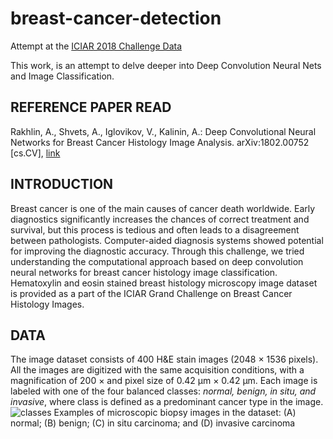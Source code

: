 # breast-cancer-detection
Attempt at the [ICIAR 2018 Challenge Data](https://iciar2018-challenge.grand-challenge.org/)

This work, is an attempt to delve deeper into Deep Convolution Neural Nets and Image Classification.

## REFERENCE PAPER READ
Rakhlin, A., Shvets, A., Iglovikov, V., Kalinin, A.: Deep Convolutional Neural Networks for Breast Cancer Histology Image Analysis. arXiv:1802.00752 [cs.CV], [link](https://arxiv.org/abs/1802.00752)

## INTRODUCTION
Breast cancer is one of the main causes of cancer death worldwide. Early diagnostics significantly increases the chances of correct treatment and survival, but this process is tedious and often leads to a disagreement between pathologists. Computer-aided diagnosis systems showed potential for improving the diagnostic accuracy. Through this challenge, we tried understanding the computational approach based on deep convolution neural networks for breast cancer histology image classification. Hematoxylin and eosin stained breast histology microscopy image dataset is provided as a part of the ICIAR Grand Challenge on Breast Cancer Histology Images.

## DATA
The image dataset consists of 400 H&E stain images (2048 × 1536 pixels). All the images are digitized with the same acquisition conditions, with a magnification of 200 × and pixel size of 0.42 µm × 0.42 µm. Each image is labeled with one of the four balanced classes: *normal, benign, in situ, and invasive*, where class is defined as a predominant cancer type in the image.
![classes](https://github.com/vavaidya/breast-cancer-detection/blob/master/class_example.png)
Examples of microscopic biopsy images in the dataset: (A) normal; (B) benign; (C) in situ carcinoma; and (D) invasive carcinoma
